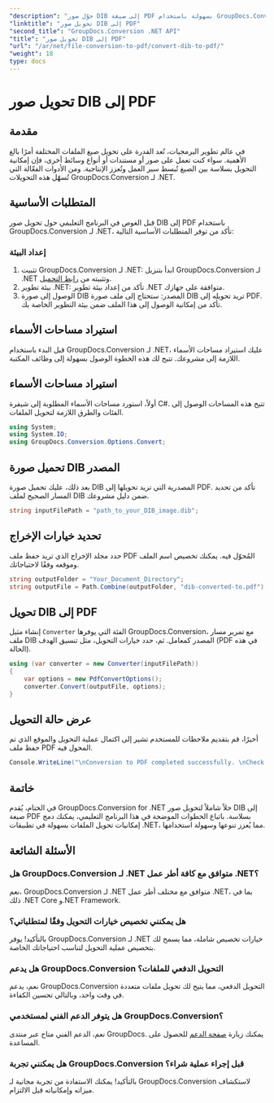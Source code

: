 ```yaml
---
"description": "حوّل صور DIB إلى صيغة PDF بسهولة باستخدام GroupDocs.Conversion لـ .NET. عزّز سير عملك التطويري مع إمكانيات تحويل ملفات سلسة."
"linktitle": "تحويل صور DIB إلى PDF"
"second_title": "GroupDocs.Conversion .NET API"
"title": "تحويل صور DIB إلى PDF"
"url": "/ar/net/file-conversion-to-pdf/convert-dib-to-pdf/"
"weight": 18
type: docs
---
```

# تحويل صور DIB إلى PDF

## مقدمة
في عالم تطوير البرمجيات، تُعد القدرة على تحويل صيغ الملفات المختلفة أمرًا بالغ الأهمية. سواء كنت تعمل على صور أو مستندات أو أنواع وسائط أخرى، فإن إمكانية التحويل بسلاسة بين الصيغ تُبسط سير العمل وتُعزز الإنتاجية. ومن الأدوات الفعّالة التي تُسهّل هذه التحويلات GroupDocs.Conversion لـ .NET.
## المتطلبات الأساسية
قبل الغوص في البرنامج التعليمي حول تحويل صور DIB إلى PDF باستخدام GroupDocs.Conversion لـ .NET، تأكد من توفر المتطلبات الأساسية التالية:
### إعداد البيئة
1. تثبيت GroupDocs.Conversion لـ .NET: ابدأ بتنزيل GroupDocs.Conversion لـ .NET وتثبيته من [رابط التحميل](https://releases.groupdocs.com/conversion/net/).
2. بيئة تطوير .NET: تأكد من إعداد بيئة تطوير .NET متوافقة على جهازك.
3. الوصول إلى صورة DIB المصدر: ستحتاج إلى ملف صورة DIB تريد تحويله إلى PDF. تأكد من إمكانية الوصول إلى هذا الملف ضمن بيئة التطوير الخاصة بك.

## استيراد مساحات الأسماء
قبل البدء باستخدام GroupDocs.Conversion لـ .NET، عليك استيراد مساحات الأسماء اللازمة إلى مشروعك. تتيح لك هذه الخطوة الوصول بسهولة إلى وظائف المكتبة.

## استيراد مساحات الأسماء
أولاً، استورد مساحات الأسماء المطلوبة إلى شيفرة C#. تتيح هذه المساحات الوصول إلى الفئات والطرق اللازمة لتحويل الملفات.
```csharp
using System;
using System.IO;
using GroupDocs.Conversion.Options.Convert;
```
## تحميل صورة DIB المصدر
بعد ذلك، عليك تحميل صورة DIB المصدرية التي تريد تحويلها إلى PDF. تأكد من تحديد المسار الصحيح لملف DIB ضمن دليل مشروعك.
```csharp
string inputFilePath = "path_to_your_DIB_image.dib";
```
## تحديد خيارات الإخراج
حدد مجلد الإخراج الذي تريد حفظ ملف PDF المُحوّل فيه. يمكنك تخصيص اسم الملف وموقعه وفقًا لاحتياجاتك.
```csharp
string outputFolder = "Your_Document_Directory";
string outputFile = Path.Combine(outputFolder, "dib-converted-to.pdf");
```
## تحويل DIB إلى PDF
إنشاء مثيل `Converter` الفئة التي يوفرها GroupDocs.Conversion، مع تمرير مسار ملف DIB المصدر كمعامل. ثم، حدد خيارات التحويل، مثل تنسيق الهدف (PDF في هذه الحالة).
```csharp
using (var converter = new Converter(inputFilePath))
{
    var options = new PdfConvertOptions();
    converter.Convert(outputFile, options);
}
```
## عرض حالة التحويل
أخيرًا، قم بتقديم ملاحظات للمستخدم تشير إلى اكتمال عملية التحويل والموقع الذي تم حفظ ملف PDF المحول فيه.
```csharp
Console.WriteLine("\nConversion to PDF completed successfully. \nCheck output in {0}", outputFolder);
```

## خاتمة
في الختام، يُقدم GroupDocs.Conversion for .NET حلاً شاملاً لتحويل صور DIB إلى صيغة PDF بسلاسة. باتباع الخطوات الموضحة في هذا البرنامج التعليمي، يمكنك دمج إمكانيات تحويل الملفات بسهولة في تطبيقات .NET، مما يُعزز تنوعها وسهولة استخدامها.
## الأسئلة الشائعة
### هل GroupDocs.Conversion لـ .NET متوافق مع كافة أطر عمل .NET؟
نعم، GroupDocs.Conversion لـ .NET متوافق مع مختلف أطر عمل .NET، بما في ذلك .NET Core و.NET Framework.
### هل يمكنني تخصيص خيارات التحويل وفقًا لمتطلباتي؟
بالتأكيد! يوفر GroupDocs.Conversion لـ .NET خيارات تخصيص شاملة، مما يسمح لك بتخصيص عملية التحويل لتناسب احتياجاتك الخاصة.
### هل يدعم GroupDocs.Conversion التحويل الدفعي للملفات؟
نعم، يدعم GroupDocs.Conversion التحويل الدفعي، مما يتيح لك تحويل ملفات متعددة في وقت واحد، وبالتالي تحسين الكفاءة.
### هل يتوفر الدعم الفني لمستخدمي GroupDocs.Conversion؟
نعم، الدعم الفني متاح عبر منتدى GroupDocs. يمكنك زيارة [صفحة الدعم](https://forum.groupdocs.com/c/conversion/11) للحصول على المساعدة.
### هل يمكنني تجربة GroupDocs.Conversion قبل إجراء عملية شراء؟
بالتأكيد! يمكنك الاستفادة من تجربة مجانية لـ GroupDocs.Conversion لاستكشاف ميزاته وإمكانياته قبل الالتزام.